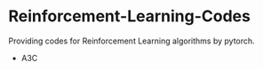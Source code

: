 # Reinforcement-Learning-Codes
Providing codes for Reinforcement Learning algorithms by pytorch.

- A3C
